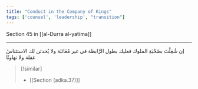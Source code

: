 ```yaml
---
title: "Conduct in the Company of Kings"
tags: ['counsel', 'leadership', "transition"]
---
```


 Section 45 in [[al-Durra al-yatīma]]

---
إن شُغِلْتَ بصُحْبَةِ الملوك فعليك بطول الرَّابطة في غير مُعَاتَبَة ولا يُحدثن لك الاستئناسُ غفلة ولا تهاونًا

> [!similar]
> - [[Section (adka.37)]]

